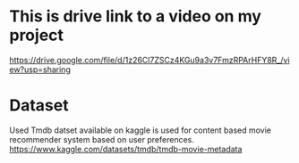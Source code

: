 # This is drive link to a video on my project
https://drive.google.com/file/d/1z26Cl7ZSCz4KGu9a3v7FmzRPArHFY8R_/view?usp=sharing

# Dataset 
Used Tmdb datset available on kaggle is used for content based movie recommender system based on user preferences.
https://www.kaggle.com/datasets/tmdb/tmdb-movie-metadata


